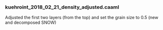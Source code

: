 
### kuehroint_2018_02_21_density_adjusted.caaml
Adjusted the first two layers (from the top) and set the grain size to 0.5 (new and decomposed SNOW)
